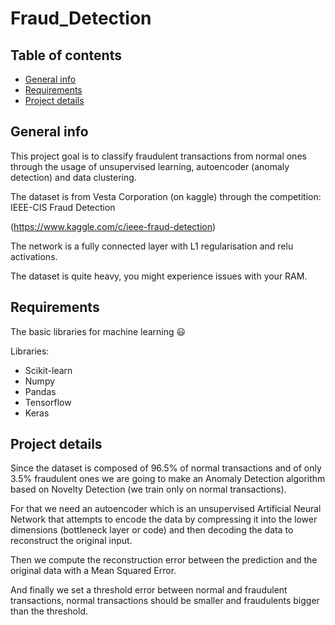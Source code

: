 # Fraud_Detection

## Table of contents
* [General info](#general-info)
* [Requirements](#requirements)
* [Project details](#project-details)

## General info

This project goal is to classify fraudulent transactions from normal ones through the usage of unsupervised learning, autoencoder (anomaly detection) and data clustering.

The dataset is from Vesta Corporation (on kaggle) through the competition: IEEE-CIS Fraud Detection

(https://www.kaggle.com/c/ieee-fraud-detection)

The network is a fully connected layer with L1 regularisation and relu activations.

The dataset is quite heavy, you might experience issues with your RAM.

## Requirements

The basic libraries for machine learning 😃

Libraries:
* Scikit-learn
* Numpy
* Pandas
* Tensorflow
* Keras

## Project details

Since the dataset is composed of 96.5% of normal transactions and of only 3.5% fraudulent ones we are going to make an Anomaly Detection algorithm based on Novelty Detection (we train only on normal transactions).

For that we need an autoencoder which is an unsupervised Artificial Neural Network that attempts to encode the data by compressing it into the lower dimensions (bottleneck layer or code) and then decoding the data to reconstruct the original input.

Then we compute the reconstruction error between the prediction and the original data with a Mean Squared Error.

And finally we set a threshold error between normal and fraudulent transactions, normal transactions should be smaller and fraudulents bigger than the threshold.
